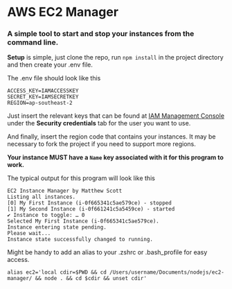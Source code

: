 # AWS EC2 Manager
### A simple tool to start and stop your instances from the command line.

**Setup** is simple, just clone the repo, run `npm install` in the project directory and then create your .env file.

The .env file should look like this
```
ACCESS_KEY=IAMACCESSKEY
SECRET_KEY=IAMSECRETKEY
REGION=ap-southeast-2
```

Just insert the relevant keys that can be found at [IAM Management Console](https://console.aws.amazon.com/iamv2/home#/users) under the **Security credentials** tab for the user you want to use.

And finally, insert the region code that contains your instances.
It may be necessary to fork the project if you need to support more regions.

**Your instance MUST have a `Name` key associated with it for this program to work.**

The typical output for this program will look like this
```
EC2 Instance Manager by Matthew Scott
Listing all instances.
[0] My First Instance (i-0f665341c5ae579ce) - stopped
[1] My Second Instance (i-0f661241c5a5459ce) - started
✔ Instance to toggle: … 0
Selected My First Instance (i-0f665341c5ae579ce).
Instance entering state pending.
Please wait...
Instance state successfully changed to running.
```

Might be handy to add an alias to your .zshrc or .bash_profile for easy access.
```
alias ec2='local cdir=$PWD && cd /Users/username/Documents/nodejs/ec2-manager/ && node . && cd $cdir && unset cdir'
```
